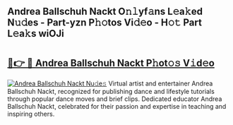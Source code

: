 ## Andrea Ballschuh Nackt O𝚗𝚕yf𝚊ns L𝚎a𝚔ed N𝚞𝚍es - Part-yzn P𝚑𝚘tos Vi𝚍𝚎o - H𝚘𝚝 Part L𝚎a𝚔s wiOJi

# <h2><a href="http://kf8o9lm.oniu.top/?m=Andrea+Ballschuh+Nackt">🔗👉 🔴 Andrea Ballschuh Nackt P𝚑ot𝚘𝚜 V𝚒d𝚎o</a></h2>

[![Andrea Ballschuh Nackt Nu𝚍e𝚜](https://i.imgur.com/0qMVB7G.gif)](http://kf8o9lm.oniu.top/?m=Andrea+Ballschuh+Nackt)
Virtual artist and entertainer Andrea Ballschuh Nackt, recognized for publishing dance and lifestyle tutorials through popular dance moves and brief clips. Dedicated educator Andrea Ballschuh Nackt, celebrated for their passion and expertise in teaching and inspiring others.  
